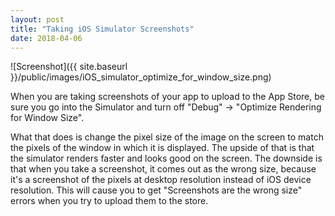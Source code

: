 ```yaml
---
layout: post
title: "Taking iOS Simulator Screenshots"
date: 2018-04-06
---
```


![Screenshot]({{ site.baseurl }}/public/images/iOS_simulator_optimize_for_window_size.png)

When you are taking screenshots of your app to upload to the App Store, be sure you go into the Simulator and turn off "Debug" -> "Optimize Rendering for Window Size".

What that does is change the pixel size of the image on the screen to match the pixels of the window in which it is displayed. The upside of that is that the simulator renders faster and looks good on the screen. The downside is that when you take a screenshot, it comes out as the wrong size, because it's a screenshot of the pixels at desktop resolution instead of iOS device resolution. This will cause you to get "Screenshots are the wrong size" errors when you try to upload them to the store.
